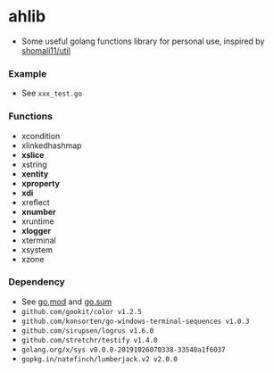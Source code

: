 # ahlib

+ Some useful golang functions library for personal use, inspired by [shomali11/util](https://github.com/shomali11/util)

### Example

+ See `xxx_test.go`

### Functions

+ xcondition
+ xlinkedhashmap
+ **xslice**
+ xstring
+ **xentity**
+ **xproperty**
+ **xdi**
+ xreflect
+ **xnumber**
+ xruntime
+ **xlogger**
+ xterminal
+ xsystem
+ xzone

### Dependency

+ See [go,mod](./go.mod) and [go.sum](./go.sum)
+ `github.com/gookit/color v1.2.5`
+ `github.com/konsorten/go-windows-terminal-sequences v1.0.3`
+ `github.com/sirupsen/logrus v1.6.0`
+ `github.com/stretchr/testify v1.4.0`
+ `golang.org/x/sys v0.0.0-20191026070338-33540a1f6037`
+ `gopkg.in/natefinch/lumberjack.v2 v2.0.0`
